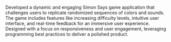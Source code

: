 Developed a dynamic and engaging Simon Says game application that challenges users to replicate randomized sequences of colors and sounds. The game includes features like increasing difficulty levels, intuitive user interface, and real-time feedback for an immersive user experience. Designed with a focus on responsiveness and user engagement, leveraging programming best practices to deliver a polished product.

